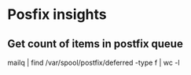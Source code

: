 Posfix insights
=============

Get count of items in postfix queue
-----------------------------------
mailq | find /var/spool/postfix/deferred -type f | wc -l
